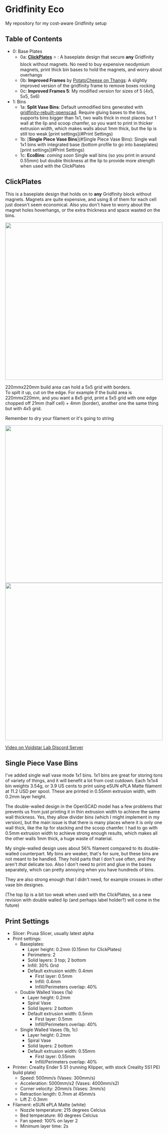 # Gridfinity Eco

My repository for my cost-aware Gridfinity setup

## Table of Contents

- 0: Base Plates
  - 0a: [**ClickPlates**](#clickplates) :star: : A baseplate design that secure **any** Gridfinity block without magnets. No need to buy expensive neodymium magnets, print thick bin bases to hold the magnets, and worry about overhangs
  - 0b: **Improved Frames** by [PotatoCheese on Thangs](https://thangs.com/designer/christian.wilhelmsen2012/3d-model/Gridfinity%2520slightly%2520improved%2520frame%2520(no%2520rocking)-64672): A slightly improved version of the gridfinity frame to remove boxes rocking
  - 0c: **Improved Frames 5**: My modified version for sizes of 5 (4x5, 5x5, 5x6)
- 1: Bins
  - 1a: **Split Vase Bins**: Default unmodified bins generated with [gridfinity-rebuilt-openscad](https://github.com/kennetek/gridfinity-rebuilt-openscad). Require gluing bases to the bins, supports bins bigger than 1x1, two walls thick in most places but 1 wall at the lip and scoop chamfer, so you want to print in thicker extrusion width, which makes walls about 1mm thick, but the lip is still too weak [print settings](#Print Settings)
  - 1b: [**Single Piece Vase Bins**](#Single Piece Vase Bins): Single wall 1x1 bins with integrated base (bottom profile to go into baseplates) [print settings](#Print Settings)
  - 1c: **EcoBins**: *coming soon* Single wall bins (so you print in around 0.55mm) but double thickness at the lip to provide more strength when used with the ClickPlates
  
  
## ClickPlates

This is a baseplate design that holds on to **any** Gridfinity block without magnets. Magnets are quite expensive, and using 8 of them for each cell just doesn't seem economical. Also you don't have to worry about the magnet holes hoverhangs, or the extra thickness and space wasted on the bins.

<img src="https://user-images.githubusercontent.com/39593345/226156722-67b55c48-16d0-44a8-a453-14771dd12ff6.png" width="500" />

220mmx220mm build area can hold a 5x5 grid with borders.\
To spilt it up, cut on the edge. For example if the build area is 220mmx220mm, and you want a 8x5 grid, print a 5x5 grid with one edge chopped off 21mm (half cell) + 4mm (border), another one the same thing but with 4x5 grid.

Remember to dry your filament or it's going to string

<img src="https://user-images.githubusercontent.com/39593345/226173961-262482f6-6f89-47f9-8579-4599ec5524f6.jpg" width="500" />
<img src="https://user-images.githubusercontent.com/39593345/226173975-55ca26f8-b5ba-410c-adfd-95289222167f.jpg" width="500" />

[Video on Voidstar Lab Discord Server](https://discord.com/channels/771523295387582514/966418807872716880/1086912834585239622)

## Single Piece Vase Bins
I've added single wall vase mode 1x1 bins. 1x1 bins are great for storing tons of variety of things, and it will benefit a lot from cost cutdown. Each 1x1x4 bin weights 3.54g, or 3.9 US cents to print using eSUN ePLA Matte filament at 11.2 USD per spool. These are printed in 0.55mm extrusion width, with 0.2mm layer height.

The double-walled design in the OpenSCAD model has a few problems that prevents us from just printing it in thin extrusion width to achieve the same wall thickness. Yes, they allow divider bins (which I might implement in my version), but the main issue is that there is many places where it is only one wall thick, like the lip for stacking and the scoop chamfer. I had to go with 0.5mm extrusion width to achieve strong enough results, which makes all the other walls 1mm thick, a huge waste of material.

My single-walled design uses about 56% filament compared to its double-walled counterpart. My bins are weaker, that's for sure, but these bins are not meant to be handled. They hold parts that I don't use often, and they aren't *that* delicate too. Also I don't need to print and glue in the bases separately, which can pretty annoying when you have hundreds of bins.

They are also strong enough that I didn't need, for example crosses in other vase bin designes.

(The top lip is a bit too weak when used with the ClickPlates, so a new revision with double walled lip (and perhaps label holder?) will come in the future)


## Print Settings
- Slicer: Prusa Slicer, usually latest alpha
- Print settings:
  - Baseplates:
    - Layer height: 0.2mm (0.15mm for ClickPlates)
    - Perimeters: 2
    - Solid layers: 3 top; 2 bottom
    - Infill: 30% Grid
    - Default extrusion width: 0.4mm
      - First layer: 0.5mm
      - Infill: 0.4mm
      - Infill/Perimeters overlap: 40%
  - Double Walled Vases (1a)
    - Layer height: 0.2mm
    - Spiral Vase
    - Solid layers: 2 bottom
    - Default extrusion width: 0.5mm
      - First layer: 0.5mm
      - Infill/Perimeters overlap: 40%
  - Single Walled Vases (1b, 1c)
    - Layer height: 0.2mm
    - Spiral Vase
    - Solid layers: 2 bottom
    - Default extrusion width: 0.55mm
      - First layer: 0.55mm
      - Infill/Perimeters overlap: 40%
- Printer: Creality Ender 5 S1 (running Klipper, with stock Creality 5S1 PEI build plate)
  - Speed: 500mm/s (Vases: 300mm/s)
  - Acceleration: 5000mm/s2 (Vases: 4000mm/s2)
  - Corner velocity: 20mm/s (Vases: 3mm/s)
  - Retraction length: 0.7mm at 45mm/s
  - Lift Z: 0.3mm
- Filament: eSUN ePLA Matte (white)
  - Nozzle temperature: 215 degrees Celcius
  - Bed temperature: 60 degrees Celcius
  - Fan speed: 100% on layer 2
  - Minimum layer time: 2s
